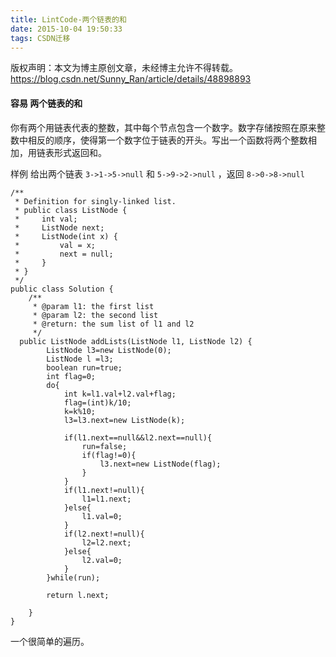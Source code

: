 ```yaml
---
title: LintCode-两个链表的和
date: 2015-10-04 19:50:33
tags: CSDN迁移
---
```

 版权声明：本文为博主原创文章，未经博主允许不得转载。 https://blog.csdn.net/Sunny_Ran/article/details/48898893   
   #### 容易 两个链表的和

   
 你有两个用链表代表的整数，其中每个节点包含一个数字。数字存储按照在原来整数中相反的顺序，使得第一个数字位于链表的开头。写出一个函数将两个整数相加，用链表形式返回和。

   
 样例 给出两个链表  `3->1->5->null`  和  `5->9->2->null` ，返回  `8->0->8->null` 

   
   
 
```
/**
 * Definition for singly-linked list.
 * public class ListNode {
 *     int val;
 *     ListNode next;
 *     ListNode(int x) {
 *         val = x;
 *         next = null;      
 *     }
 * }
 */
public class Solution {
    /**
     * @param l1: the first list
     * @param l2: the second list
     * @return: the sum list of l1 and l2 
     */
  public ListNode addLists(ListNode l1, ListNode l2) {
		ListNode l3=new ListNode(0);
		ListNode l =l3;
		boolean run=true;
		int flag=0;
		do{
			int k=l1.val+l2.val+flag;
			flag=(int)k/10;
			k=k%10;
			l3=l3.next=new ListNode(k);
			
			if(l1.next==null&&l2.next==null){
				run=false;
				if(flag!=0){
					l3.next=new ListNode(flag);
				}
			}
			if(l1.next!=null){
				l1=l1.next;
			}else{
				l1.val=0;
			}
			if(l2.next!=null){
				l2=l2.next;
			}else{
				l2.val=0;
			}
		}while(run);

		return l.next;

	}
}

```
  
 一个很简单的遍历。  
   
 